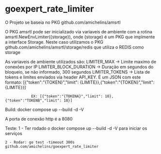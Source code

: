 # goexpert_rate_limiter

O Projeto se baseia no PKG github.com/amichelins/amsrtl

O PKG amsrtl pode ser inicializado via variaveis de ambiente com a rotina
amsrtl.NewEnvLimiter({storage}), onde {storage} é um PKG que implmente a interface
Storage.
Neste caso utilizamos o PKG github.com/amichelins/amsrtl/storage/redis
que utiliza o REDIS como storage

As variaveis de ambiente utilizados são:
LIMITER_MAX -> Limite maxímo de conexões por IP
LIMITER_BLOCK_DURATION -> Duração em segundos do bloqueio, se não informado,  300 segundos
LIMITER_TOKENS -> Lista de tokens e limites enviados via header API_KEY.
                  É um JSON com este formato:
                [{"token":"{TOKEN}","limit": {LIMITE}},{"token":"{TOKEN}","limit": {LIMITE}}]

                EX: [{"token":"{TOKENA}","limit": 10},{"token":"TOKENB","limit": 10}]

Build:
       docker  compose up --build -d -V

A porta de conexão http é a 8080

Teste:
    1 - Ter rodado o docker  compose up --build -d -V para iniciar os serviços

    2 - Rodar: go test -timeout 300s github.com/amichelins/goexpert_rate_limiter